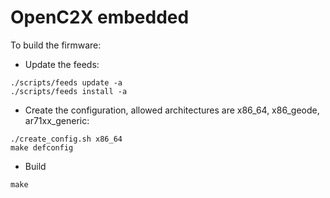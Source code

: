 # OpenC2X embedded

To build the firmware:

* Update the feeds:
```
./scripts/feeds update -a
./scripts/feeds install -a
```
* Create the configuration, allowed architectures are x86_64, x86_geode, ar71xx_generic:
```
./create_config.sh x86_64
make defconfig
```
* Build
```
make
```
